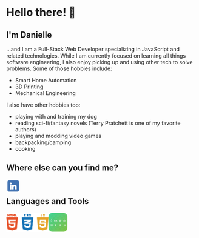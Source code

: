 <!--
**DrAcula27/DrAcula27** is a ✨ _special_ ✨ repository because its `README.md` (this file) appears on your GitHub profile.
-->

# Hello there! 👋

## I'm Danielle

...and I am a Full-Stack Web Developer specializing in JavaScript and related technologies. While I am currently focused on learning all things software engineering, I also enjoy picking up and using other tech to solve problems. Some of those hobbies include:
- Smart Home Automation
- 3D Printing
- Mechanical Engineering

I also have other hobbies too:
- playing with and training my dog
- reading sci-fi/fantasy novels (Terry Pratchett is one of my favorite authors)
- playing and modding video games
- backpacking/camping
- cooking

## Where else can you find me?
<a target="_blank" href="https://www.linkedin.com/in/daniellerandrews">
<img alt="Danielle's LinkedIn" src="./images/linkedIn.png" style="max-width: 100%;" width="36px" align="left">
</a>
<br />

## Languages and Tools
<img alt="HTML5, CSS3, JavaScript" src="./images/html-css-js.png" height="50px" align="left">

<img alt="MERN" src="./images/MERN-stack.png" height="50px" align="left">